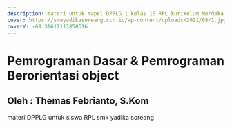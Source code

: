 ```yaml
---
description: materi untuk mapel DPPLG 1 kelas 10 RPL kurikulum Merdeka
cover: https://smayadikasoreang.sch.id/wp-content/uploads/2021/08/1.jpg
coverY: -68.31617113850616
---
```


# Pemrograman Dasar & Pemrograman Berorientasi object

## Oleh : Themas Febrianto, S.Kom

materi DPPLG untuk siswa RPL smk yadika soreang
